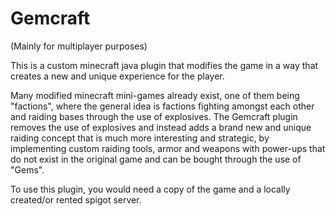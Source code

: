 # Gemcraft

(Mainly for multiplayer purposes)

This is a custom minecraft java plugin that modifies the game in a way that creates a new and unique experience for the player.

  Many modified minecraft mini-games already exist, one of them being "factions", where the general idea is factions fighting amongst each other and raiding bases through the use of explosives.
The Gemcraft plugin removes the use of explosives and instead adds a brand new and unique raiding concept that is much more interesting and strategic, by implementing custom raiding tools,
armor and weapons with power-ups that do not exist in the original game and can be bought through the use of "Gems".

To use this plugin, you would need a copy of the game and a locally created/or rented spigot server.

